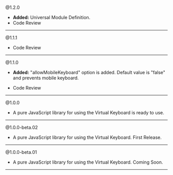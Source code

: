 @1.2.0
* **Added:** Universal Module Definition.
* Code Review

-----

@1.1.1
* Code Review

-----

@1.1.0
* **Added:** "allowMobileKeyboard" option is added. Default value is "false" and prevents mobile keyboard.

* Code Review

-----

@1.0.0
* A pure JavaScript library for using the Virtual Keyboard is ready to use.

-----

@1.0.0-beta.02
* A pure JavaScript library for using the Virtual Keyboard. First Release.

-----

@1.0.0-beta.01
* A pure JavaScript library for using the Virtual Keyboard. Coming Soon.

-----
